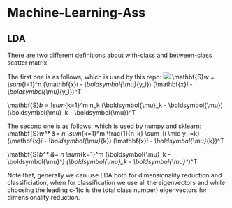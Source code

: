 
# Machine-Learning-Ass

## LDA
There are two different definitions about with-class and between-class scatter matrix

The first one is as follows, which is used by this repo:
<img src="https://latex.codecogs.com/png.latex? \Large x=\frac{-b\pm\sqrt{b^2-4ac}}{2a}">
\mathbf{S}_w = \sum_{i=1}^n (\mathbf{x}_i - \boldsymbol{\mu}_{y_i}) (\mathbf{x}_i - \boldsymbol{\mu}_{y_i})^T

\mathbf{S}_b = \sum_{k=1}^m n_k (\boldsymbol{\mu}_k - \boldsymbol{\mu}) (\boldsymbol{\mu}_k - \boldsymbol{\mu})^T

The second one is as follows, which is used by numpy and sklearn:
\mathbf{S}_w^* &= n \sum_{k=1}^m \frac{1}{n_k} \sum_{i \mid y_i=k} (\mathbf{x}_i - \boldsymbol{\mu}_{k}) (\mathbf{x}_i - \boldsymbol{\mu}_{k})^T

\mathbf{S}_b^* &= n \sum_{k=1}^m (\boldsymbol{\mu}_k - \boldsymbol{\mu}^*) (\boldsymbol{\mu}_k - \boldsymbol{\mu}^*)^T

Note that, generally we can use LDA both for dimensionality reduction and classificiation, when for classification we use all the eigenvectors and while choosing the leading c-1(c is the total class number) eigenvectors for dimensionality reduction.
